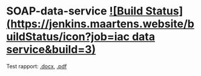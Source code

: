 # SOAP-data-service [![Build Status](https://jenkins.maartens.website/buildStatus/icon?job=iac data service&build=3)](https://jenkins.maartens.website/job/iac%20data%20service/3/)

Test rapport: 
    [.docx](https://www.dropbox.com/s/n3co1lu9a2dghve/Test%20rapport%20SOAP%20data%20service.docx?dl=0), [.pdf](https://www.dropbox.com/s/bd8v5kqtq3o7th6/Test%20rapport%20SOAP%20data%20service.pdf?dl=0)
